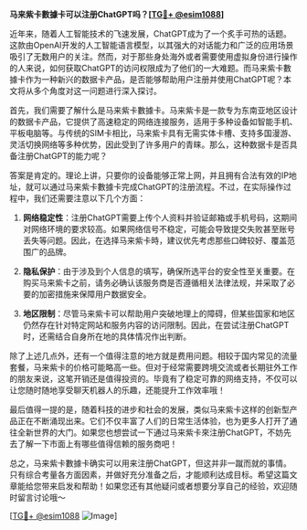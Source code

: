**马来紫卡數據卡可以注册ChatGPT吗？[[TG💪+ @esim1088](https://t.me/s/esim1088)]**

近年来，随着人工智能技术的飞速发展，ChatGPT成为了一个炙手可热的话题。这款由OpenAI开发的人工智能语言模型，以其强大的对话能力和广泛的应用场景吸引了无数用户的关注。然而，对于那些身处海外或者需要使用虚拟身份进行操作的人来说，如何获取ChatGPT的访问权限成为了他们的一大难题。而马来紫卡數據卡作为一种新兴的数据卡产品，是否能够帮助用户注册并使用ChatGPT呢？本文将从多个角度对这一问题进行深入探讨。

首先，我们需要了解什么是马来紫卡數據卡。马来紫卡是一款专为东南亚地区设计的数据卡产品，它提供了高速稳定的网络连接服务，适用于多种设备如智能手机、平板电脑等。与传统的SIM卡相比，马来紫卡具有无需实体卡槽、支持多国漫游、灵活切换网络等多种优势，因此受到了许多用户的青睐。那么，这种数据卡是否具备注册ChatGPT的能力呢？

答案是肯定的。理论上讲，只要你的设备能够正常上网，并且拥有合法有效的IP地址，就可以通过马来紫卡數據卡完成ChatGPT的注册流程。不过，在实际操作过程中，我们还需要注意以下几个方面：

1. **网络稳定性**：注册ChatGPT需要上传个人资料并验证邮箱或手机号码，这期间对网络环境的要求较高。如果网络信号不稳定，可能会导致提交失败甚至账号丢失等问题。因此，在选择马来紫卡時，建议优先考虑那些口碑较好、覆盖范围广的品牌。

2. **隐私保护**：由于涉及到个人信息的填写，确保所选平台的安全性至关重要。在购买马来紫卡之前，请务必确认该服务商是否遵循相关法律法规，并采取了必要的加密措施来保障用户数据安全。

3. **地区限制**：尽管马来紫卡可以帮助用户突破地理上的障碍，但某些国家和地区仍然存在针对特定网站和服务内容的访问限制。因此，在尝试注册ChatGPT时，还需结合自身所在地的具体情况作出判断。

除了上述几点外，还有一个值得注意的地方就是费用问题。相较于国内常见的流量套餐，马来紫卡的价格可能略高一些。但对于经常需要跨境交流或者长期驻外工作的朋友来说，这笔开销还是值得投资的。毕竟有了稳定可靠的网络支持，不仅可以让您随时随地享受聊天机器人的乐趣，还能提升工作效率哦！

最后值得一提的是，随着科技的进步和社会的发展，类似马来紫卡这样的创新型产品正在不断涌现出来。它们不仅丰富了人们的日常生活体验，也为更多人打开了通往全新世界的大门。如果您也想尝试一下通过马来紫卡來注册ChatGPT，不妨先去了解一下市面上有哪些值得信赖的服务商吧！

总之，马来紫卡數據卡确实可以用来注册ChatGPT，但这并非一蹴而就的事情。只有综合考量各方面因素，并做好充分准备之后，才能顺利达成目标。希望这篇文章能给您带来启发和帮助！如果您还有其他疑问或者想要分享自己的经验，欢迎随时留言讨论哦～

[[TG💪+ @esim1088](https://t.me/s/esim1088) ![Image](https://i.postimg.cc/4NQfJmqS/Snipaste-2025-05-13-00-14-12.png)]